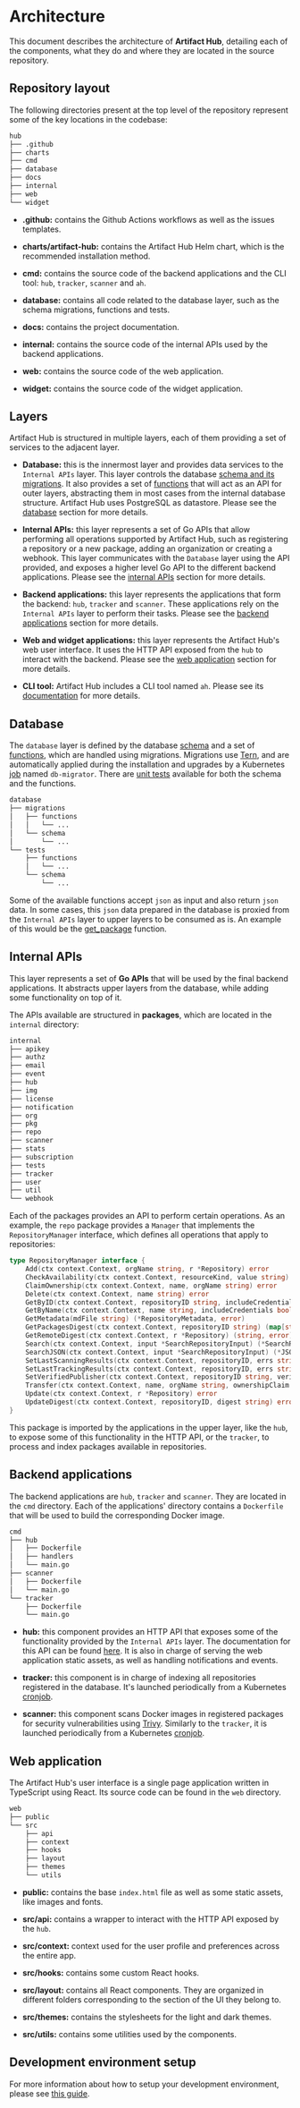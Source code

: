 # Architecture

This document describes the architecture of **Artifact Hub**, detailing each of the components, what they do and where they are located in the source repository.

## Repository layout

The following directories present at the top level of the repository represent some of the key locations in the codebase:

```sh
hub
├── .github
├── charts
├── cmd
├── database
├── docs
├── internal
├── web
└── widget
```

- **.github:** contains the Github Actions workflows as well as the issues templates.

- **charts/artifact-hub:** contains the Artifact Hub Helm chart, which is the recommended installation method.

- **cmd:** contains the source code of the backend applications and the CLI tool: `hub`, `tracker`, `scanner` and `ah`.

- **database:** contains all code related to the database layer, such as the schema migrations, functions and tests.

- **docs:** contains the project documentation.

- **internal:** contains the source code of the internal APIs used by the backend applications.

- **web:** contains the source code of the web application.

- **widget:** contains the source code of the widget application.

## Layers

Artifact Hub is structured in multiple layers, each of them providing a set of services to the adjacent layer.

- **Database:** this is the innermost layer and provides data services to the `Internal APIs` layer. This layer controls the database [schema and its migrations](https://github.com/artifacthub/hub/tree/master/database/migrations/schema). It also provides a set of [functions](https://github.com/artifacthub/hub/tree/master/database/migrations/functions) that will act as an API for outer layers, abstracting them in most cases from the internal database structure. Artifact Hub uses PostgreSQL as datastore. Please see the [database](#database) section for more details.

- **Internal APIs:** this layer represents a set of Go APIs that allow performing all operations supported by Artifact Hub, such as registering a repository or a new package, adding an organization or creating a webhook. This layer communicates with the `Database` layer using the API provided, and exposes a higher level Go API to the different backend applications. Please see the [internal APIs](#internal-apis) section for more details.

- **Backend applications:** this layer represents the applications that form the backend: `hub`, `tracker` and `scanner`. These applications rely on the `Internal APIs` layer to perform their tasks. Please see the [backend applications](#backend-applications) section for more details.

- **Web and widget applications:** this layer represents the Artifact Hub's web user interface. It uses the HTTP API exposed from the `hub` to interact with the backend. Please see the [web application](#web-application) section for more details.

- **CLI tool:** Artifact Hub includes a CLI tool named `ah`. Please see its [documentation](https://github.com/artifacthub/hub/blob/master/docs/cli.md) for more details.

## Database

The `database` layer is defined by the database [schema](https://github.com/artifacthub/hub/tree/master/database/migrations/schema) and a set of [functions](https://github.com/artifacthub/hub/tree/master/database/migrations/functions), which are handled using migrations. Migrations use [Tern](https://github.com/jackc/tern), and are automatically applied during the installation and upgrades by a Kubernetes [job](https://github.com/artifacthub/hub/blob/master/charts/artifact-hub/templates/db_migrator_install_job.yaml) named `db-migrator`. There are [unit tests](https://github.com/artifacthub/hub/tree/master/database/tests) available for both the schema and the functions.

```sh
database
├── migrations
│   ├── functions
│   │   └── ...
│   └── schema
│       └── ...
└── tests
    ├── functions
    │   └── ...
    └── schema
        └── ...
```

Some of the available functions accept `json` as input and also return `json` data. In some cases, this `json` data prepared in the database is proxied from the `Internal APIs` layer to upper layers to be consumed as is. An example of this would be the [get_package](https://github.com/artifacthub/hub/blob/master/database/migrations/functions/packages/get_package.sql) function.

## Internal APIs

This layer represents a set of **Go APIs** that will be used by the final backend applications. It abstracts upper layers from the database, while adding some functionality on top of it.

The APIs available are structured in **packages**, which are located in the `internal` directory:

```sh
internal
├── apikey
├── authz
├── email
├── event
├── hub
├── img
├── license
├── notification
├── org
├── pkg
├── repo
├── scanner
├── stats
├── subscription
├── tests
├── tracker
├── user
├── util
└── webhook
```

Each of the packages provides an API to perform certain operations. As an example, the `repo` package provides a `Manager` that implements the `RepositoryManager` interface, which defines all operations that apply to repositories:

```go
type RepositoryManager interface {
    Add(ctx context.Context, orgName string, r *Repository) error
    CheckAvailability(ctx context.Context, resourceKind, value string) (bool, error)
    ClaimOwnership(ctx context.Context, name, orgName string) error
    Delete(ctx context.Context, name string) error
    GetByID(ctx context.Context, repositoryID string, includeCredentials bool) (*Repository, error)
    GetByName(ctx context.Context, name string, includeCredentials bool) (*Repository, error)
    GetMetadata(mdFile string) (*RepositoryMetadata, error)
    GetPackagesDigest(ctx context.Context, repositoryID string) (map[string]string, error)
    GetRemoteDigest(ctx context.Context, r *Repository) (string, error)
    Search(ctx context.Context, input *SearchRepositoryInput) (*SearchRepositoryResult, error)
    SearchJSON(ctx context.Context, input *SearchRepositoryInput) (*JSONQueryResult, error)
    SetLastScanningResults(ctx context.Context, repositoryID, errs string) error
    SetLastTrackingResults(ctx context.Context, repositoryID, errs string) error
    SetVerifiedPublisher(ctx context.Context, repositoryID string, verified bool) error
    Transfer(ctx context.Context, name, orgName string, ownershipClaim bool) error
    Update(ctx context.Context, r *Repository) error
    UpdateDigest(ctx context.Context, repositoryID, digest string) error
}
```

This package is imported by the applications in the upper layer, like the `hub`, to expose some of this functionality in the HTTP API, or the `tracker`, to process and index packages available in repositories.

## Backend applications

The backend applications are `hub`, `tracker` and `scanner`. They are located in the `cmd` directory. Each of the applications' directory contains a `Dockerfile` that will be used to build the corresponding Docker image.

```sh
cmd
├── hub
│   ├── Dockerfile
│   ├── handlers
│   └── main.go
├── scanner
│   ├── Dockerfile
│   └── main.go
└── tracker
    ├── Dockerfile
    └── main.go
```

- **hub:** this component provides an HTTP API that exposes some of the functionality provided by the `Internal APIs` layer. The documentation for this API can be found [here](https://artifacthub.io/docs/api/). It is also in charge of serving the web application static assets, as well as handling notifications and events.

- **tracker:** this component is in charge of indexing all repositories registered in the database. It's launched periodically from a Kubernetes [cronjob](https://github.com/artifacthub/hub/blob/master/charts/artifact-hub/templates/tracker_cronjob.yaml).

- **scanner:** this component scans Docker images in registered packages for security vulnerabilities using [Trivy](https://github.com/aquasecurity/trivy). Similarly to the `tracker`, it is launched periodically from a Kubernetes [cronjob](https://github.com/artifacthub/hub/blob/master/charts/artifact-hub/templates/scanner_cronjob.yaml).

## Web application

The Artifact Hub's user interface is a single page application written in TypeScript using React. Its source code can be found in the `web` directory.

```sh
web
├── public
└── src
    ├── api
    ├── context
    ├── hooks
    ├── layout
    ├── themes
    └── utils
```

- **public:** contains the base `index.html` file as well as some static assets, like images and fonts.

- **src/api:** contains a wrapper to interact with the HTTP API exposed by the `hub`.

- **src/context:** context used for the user profile and preferences across the entire app.

- **src/hooks:** contains some custom React hooks.

- **src/layout:** contains all React components. They are organized in different folders corresponding to the section of the UI they belong to.

- **src/themes:** contains the stylesheets for the light and dark themes.

- **src/utils:** contains some utilities used by the components.

## Development environment setup

For more information about how to setup your development environment, please see [this guide](https://github.com/artifacthub/hub/blob/master/docs/dev.md).
